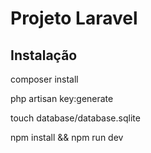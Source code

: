 # Projeto Laravel

## Instalação

composer install

php artisan key:generate

touch database/database.sqlite

npm install && npm run dev